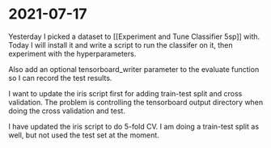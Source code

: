 # 2021-07-17
Yesterday I picked a dataset to [[Experiment and Tune Classifier 5sp]] with.  Today I will install it and write a script to run the classifer on it, then experiment with the hyperparameters.

Also add an optional tensorboard_writer parameter to the evaluate function so I can record the test results.

I want to update the iris script first for adding train-test split and cross validation.  The problem is controlling the tensorboard output directory when doing the cross validation and test.  

I have updated the iris script to do 5-fold CV.  I am doing a train-test split as well, but not used the test set at the moment.


